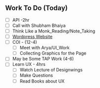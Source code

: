 ## Work To Do (Today)
- [ ] API -2hr
- [ ] Call with Shubham Bhaiya
- [ ] Think Like a Monk_Reading/Note_Taking
- [ ] [Wordpress Website](https://www.youtube.com/watch?v=uA8FJekfy5U)
- [ ] COI - (12-4)
  - [ ] Meet with Arya/UI_Work
  - [ ] Collecting Graphics for the Page
- [ ] May be Some TAP Work (4-6)
- [ ] Learn UX - 4hrs
  - [ ] Watch Lecture of Designwings
  - [ ] Make Questions
  - [ ] Read Books about UX
